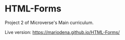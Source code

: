 # HTML-Forms
Project 2 of Microverse's Main curriculum.

Live version: https://mariodena.github.io/HTML-Forms/
